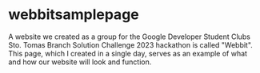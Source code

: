 # webbitsamplepage
A website we created as a group for the Google Developer Student Clubs Sto. Tomas Branch Solution Challenge 2023 hackathon is called "Webbit". This page, which I created in a single day, serves as an example of what and how our website will look and function.
